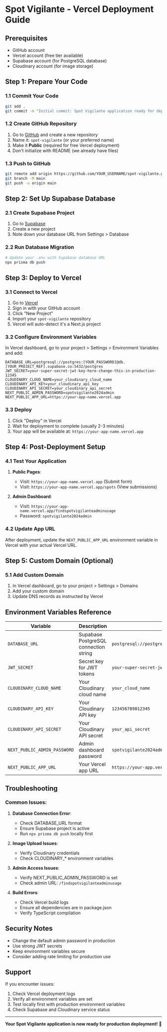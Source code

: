 # Spot Vigilante - Vercel Deployment Guide

## Prerequisites
- GitHub account
- Vercel account (free tier available)
- Supabase account (for PostgreSQL database)
- Cloudinary account (for image storage)

## Step 1: Prepare Your Code

### 1.1 Commit Your Code
```bash
git add .
git commit -m "Initial commit: Spot Vigilante application ready for deployment"
```

### 1.2 Create GitHub Repository
1. Go to [GitHub](https://github.com) and create a new repository
2. Name it: `spot-vigilante` (or your preferred name)
3. Make it **Public** (required for free Vercel deployment)
4. Don't initialize with README (we already have files)

### 1.3 Push to GitHub
```bash
git remote add origin https://github.com/YOUR_USERNAME/spot-vigilante.git
git branch -M main
git push -u origin main
```

## Step 2: Set Up Supabase Database

### 2.1 Create Supabase Project
1. Go to [Supabase](https://supabase.com)
2. Create a new project
3. Note down your database URL from Settings > Database

### 2.2 Run Database Migration
```bash
# Update your .env with Supabase database URL
npx prisma db push
```

## Step 3: Deploy to Vercel

### 3.1 Connect to Vercel
1. Go to [Vercel](https://vercel.com)
2. Sign in with your GitHub account
3. Click "New Project"
4. Import your `spot-vigilante` repository
5. Vercel will auto-detect it's a Next.js project

### 3.2 Configure Environment Variables
In Vercel dashboard, go to your project > Settings > Environment Variables and add:

```
DATABASE_URL=postgresql://postgres:[YOUR_PASSWORD]@db.[YOUR_PROJECT_REF].supabase.co:5432/postgres
JWT_SECRET=your-super-secret-jwt-key-here-change-this-in-production-12345
CLOUDINARY_CLOUD_NAME=your_cloudinary_cloud_name
CLOUDINARY_API_KEY=your_cloudinary_api_key
CLOUDINARY_API_SECRET=your_cloudinary_api_secret
NEXT_PUBLIC_ADMIN_PASSWORD=spotvigilante2024admin
NEXT_PUBLIC_APP_URL=https://your-app-name.vercel.app
```

### 3.3 Deploy
1. Click "Deploy" in Vercel
2. Wait for deployment to complete (usually 2-3 minutes)
3. Your app will be available at: `https://your-app-name.vercel.app`

## Step 4: Post-Deployment Setup

### 4.1 Test Your Application
1. **Public Pages**:
   - Visit: `https://your-app-name.vercel.app` (Submit form)
   - Visit: `https://your-app-name.vercel.app/spots` (View submissions)

2. **Admin Dashboard**:
   - Visit: `https://your-app-name.vercel.app/findspotvigilanteadminusage`
   - Password: `spotvigilante2024admin`

### 4.2 Update App URL
After deployment, update the `NEXT_PUBLIC_APP_URL` environment variable in Vercel with your actual Vercel URL.

## Step 5: Custom Domain (Optional)

### 5.1 Add Custom Domain
1. In Vercel dashboard, go to your project > Settings > Domains
2. Add your custom domain
3. Update DNS records as instructed by Vercel

## Environment Variables Reference

| Variable | Description | Example |
|----------|-------------|---------|
| `DATABASE_URL` | Supabase PostgreSQL connection string | `postgresql://postgres:password@db.xxx.supabase.co:5432/postgres` |
| `JWT_SECRET` | Secret key for JWT tokens | `your-super-secret-jwt-key-here` |
| `CLOUDINARY_CLOUD_NAME` | Your Cloudinary cloud name | `your_cloud_name` |
| `CLOUDINARY_API_KEY` | Your Cloudinary API key | `123456789012345` |
| `CLOUDINARY_API_SECRET` | Your Cloudinary API secret | `your_api_secret` |
| `NEXT_PUBLIC_ADMIN_PASSWORD` | Admin dashboard password | `spotvigilante2024admin` |
| `NEXT_PUBLIC_APP_URL` | Your Vercel app URL | `https://your-app.vercel.app` |

## Troubleshooting

### Common Issues:

1. **Database Connection Error**:
   - Check DATABASE_URL format
   - Ensure Supabase project is active
   - Run `npx prisma db push` locally first

2. **Image Upload Issues**:
   - Verify Cloudinary credentials
   - Check CLOUDINARY_* environment variables

3. **Admin Access Issues**:
   - Verify NEXT_PUBLIC_ADMIN_PASSWORD is set
   - Check admin URL: `/findspotvigilanteadminusage`

4. **Build Errors**:
   - Check Vercel build logs
   - Ensure all dependencies are in package.json
   - Verify TypeScript compilation

## Security Notes

- Change the default admin password in production
- Use strong JWT secrets
- Keep environment variables secure
- Consider adding rate limiting for production use

## Support

If you encounter issues:
1. Check Vercel deployment logs
2. Verify all environment variables are set
3. Test locally first with production environment variables
4. Check Supabase and Cloudinary service status

---

**Your Spot Vigilante application is now ready for production deployment!** 🚀